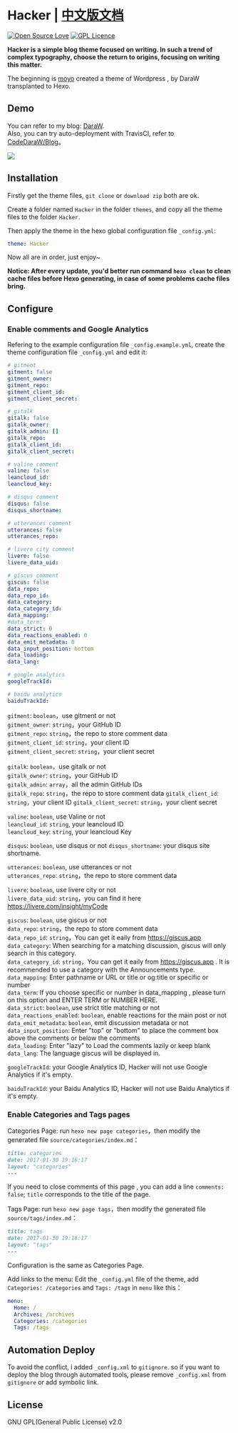 # Hacker | [中文版文档](/README_zh-CN.md)
[![Open Source Love](https://badges.frapsoft.com/os/v1/open-source.svg?v=103)](https://github.com/ellerbrock/open-source-badge/)  [![GPL Licence](https://badges.frapsoft.com/os/gpl/gpl.svg?v=103)](https://opensource.org/licenses/GPL-2.0)  


__Hacker is a simple blog theme focused on writing. In such a trend of complex typography, choose the return to origins, focusing on writing this matter.__  

The beginning is [moyo](http://liuxinyu.me/) created a theme of Wordpress , by DaraW transplanted to Hexo.

## Demo
You can refer to my blog: [DaraW](http://blog.daraw.cn/).  
Also, you can try auto-deployment with TravisCI, refer to [CodeDaraW/Blog](https://github.com/CodeDaraW/Blog)。

![](https://ooo.0o0.ooo/2016/08/04/57a306f56bee2.png
)

## Installation
Firstly get the theme files, `git clone` or `download zip` both are ok.  

Create a folder named `Hacker` in the folder `themes`, and copy all the theme files to the folder `Hacker`.  

Then apply the theme in the hexo global configuration file `_config.yml`:

```yaml
theme: Hacker
```
Now all are in order, just enjoy~

__Notice: After every update, you'd better run command `hexo clean` to clean cache files before Hexo generating, in case of some problems cache files bring.__


## Configure
### Enable comments and Google Analytics
Refering to the example configuration file `_config.example.yml`, 
create the theme configuration file `_config.yml` and edit it:

```yaml
# gitment
gitment: false
gitment_owner:
gitment_repo:
gitment_client_id:
gitment_client_secret:

# gitalk
gitalk: false
gitalk_owner:
gitalk_admin: []
gitalk_repo:
gitalk_client_id:
gitalk_client_secret:

# valine comment
valine: false
leancloud_id:
leancloud_key:

# disqus comment
disqus: false
disqus_shortname:

# utterances comment
utterances: false
utterances_repo:

# livere city comment
livere: false
livere_data_uid:

# giscus comment
giscus: false
data_repo: 
data_repo_id: 
data_category: 
data_category_id: 
data_mapping: 
#data_term: 
data_strict: 0
data_reactions_enabled: 0
data_emit_metadata: 0
data_input_position: bottom 
data_loading: 
data_lang: 

# google analytics
googleTrackId:

# baidu analytics
baiduTrackId:
```

`gitment`: `boolean`，use gitment or not  
`gitment_owner`: `string`，your GitHub ID    
`gitment_repo`: `string`，the repo to store comment data  
`gitment_client_id`: `string`，your client ID  
`gitment_client_secret`: `string`，your client secret  

`gitalk`: `boolean`，use gitalk or not  
`gitalk_owner`: `string`，your GitHub ID  
`gitalk_admin`: `array`，all the admin GitHub IDs  
`gitalk_repo`: `string`，the repo to store comment data 
`gitalk_client_id`: `string`，your client ID 
`gitalk_client_secret`: `string`，your client secret  

`valine`: `boolean`, use Valine or not  
`leancloud_id`: `string`, your leancloud ID  
`leancloud_key`: `string`, your leancloud Key  

`disqus`: `boolean`, use disqus or not
`disqus_shortname`: your disqus site shortname.

`utterances`: `boolean`, use utterances or not  
`utterances_repo`: `string`，the repo to store comment data

`livere`: `boolean`, use livere city or not  
`livere_data_uid`: `string`，you can find it here https://livere.com/insight/myCode

`giscus`: `boolean`, use giscus or not  
`data_repo`: `string`，the repo to store comment data   
`data_repo_id`: `string`，You can get it eaily from https://giscus.app  
`data_category`: When searching for a matching discussion, giscus will only search in this category.  
`data_category_id`: `string`，You can get it eaily from https://giscus.app . It is recommended to use a category with the Announcements type.  
`data_mapping`: Enter pathname or URL or title or og:title or specific or number  
`data_term`: If you choose specific or number in data_mapping , please turn on this option and ENTER TERM or NUMBER HERE.  
`data_strict`: `boolean`, use strict title matching or not  
`data_reactions_enabled`: `boolean`, enable reactions for the main post or not  
`data_emit_metadata`: `boolean`, emit discussion metadata or not  
`data_input_position`: Enter "top" or "bottom" to place the comment box above the comments or below the comments    
`data_loading`: Enter "lazy" to Load the comments lazily or keep blank  
`data_lang`:  The language giscus will be displayed in.

`googleTrackId`: your Google Analytics ID, Hacker will not use Google Analytics if it's empty.

`baiduTrackId`: your Baidu Analytics ID, Hacker will not use Baidu Analytics if it's empty.

### Enable Categories and Tags pages
Categories Page: run `hexo new page categories`，then modify the generated file `source/categories/index.md`：
``` markdown
title: categories
date: 2017-01-30 19:16:17
layout: "categories"
---  
```
If you need to close comments of this page , you can add a line `comments: false`; `title` corresponds to the title of the page.

Tags Page: run `hexo new page tags`，then modify the generated file `source/tags/index.md`：
``` markdown
title: tags
date: 2017-01-30 19:16:17
layout: "tags"
---  
```
Configuration is the same as Categories Page.  

Add links to the menu: Edit the `_config.yml` file of the theme, add `Categories: /categories` and `Tags: /tags` in `menu` like this：
``` yml
menu:
  Home: /
  Archives: /archives
  Categories: /categories
  Tags: /tags
```

## Automation Deploy

To avoid the conflict, i added `_config.xml` to `gitignore`. so if you want to deploy the blog through automated tools, please remove `_config.xml` from `gitignore` or add symbolic link.

## License

GNU GPL(General Public License) v2.0
